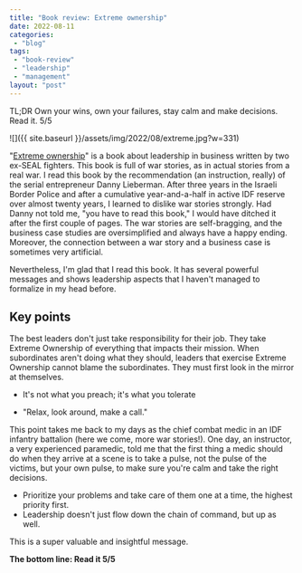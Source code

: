 ```yaml
---
title: "Book review: Extreme ownership"
date: 2022-08-11
categories: 
 - "blog"
tags: 
 - "book-review"
 - "leadership"
 - "management"
layout: "post"
---
```


TL;DR Own your wins, own your failures, stay calm and make decisions. Read it. 5/5

![]({{ site.baseurl }}/assets/img/2022/08/extreme.jpg?w=331)

"[Extreme ownership](https://www.amazon.com/Extreme-Ownership-U-S-Navy-SEALs/dp/1250067057)" is a book about leadership in business written by two ex-SEAL fighters. This book is full of war stories, as in actual stories from a real war. I read this book by the recommendation (an instruction, really) of the serial entrepreneur Danny Lieberman. After three years in the Israeli Border Police and after a cumulative year-and-a-half in active IDF reserve over almost twenty years, I learned to dislike war stories strongly. Had Danny not told me, "you have to read this book," I would have ditched it after the first couple of pages. The war stories are self-bragging, and the business case studies are oversimplified and always have a happy ending. Moreover, the connection between a war story and a business case is sometimes very artificial.

Nevertheless, I'm glad that I read this book. It has several powerful messages and shows leadership aspects that I haven't managed to formalize in my head before.

## Key points

The best leaders don't just take responsibility for their job. They take Extreme Ownership of everything that impacts their mission. When subordinates aren't doing what they should, leaders that exercise Extreme Ownership cannot blame the subordinates. They must first look in the mirror at themselves.

- It's not what you preach; it's what you tolerate

- "Relax, look around, make a call."

This point takes me back to my days as the chief combat medic in an IDF infantry battalion (here we come, more war stories!). One day, an instructor, a very experienced paramedic, told me that the first thing a medic should do when they arrive at a scene is to take a pulse, not the pulse of the victims, but your own pulse, to make sure you're calm and take the right decisions.

- Prioritize your problems and take care of them one at a time, the highest priority first.
- Leadership doesn't just flow down the chain of command, but up as well.

This is a super valuable and insightful message.

**The bottom line: Read it 5/5**
